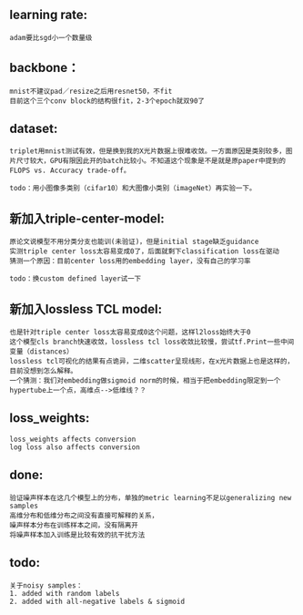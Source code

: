 ## learning rate:
    adam要比sgd小一个数量级

## backbone：
    mnist不建议pad／resize之后用resnet50，不fit
    目前这个三个conv block的结构很fit，2-3个epoch就双90了

## dataset:
    triplet用mnist测试有效，但是换到我的X光片数据上很难收敛。一方面原因是类别较多，图片尺寸较大，GPU有限因此开的batch比较小。不知道这个现象是不是就是原paper中提到的FLOPS vs. Accuracy trade-off。

    todo：用小图像多类别（cifar10）和大图像小类别（imageNet）再实验一下。

## 新加入triple-center-model:
    原论文说模型不用分类分支也能训(未验证)，但是initial stage缺乏guidance
    实测triple center loss太容易变成0了，后面就剩下classification loss在驱动
    猜测一个原因：目前center loss用的embedding layer，没有自己的学习率

    todo：换custom defined layer试一下

## 新加入lossless TCL model:
    也是针对triple center loss太容易变成0这个问题，这样l2loss始终大于0
    这个模型cls branch快速收敛，lossless tcl loss收敛比较慢，尝试tf.Print一些中间变量（distances）
    lossless tcl可视化的结果有点诡异，二维scatter呈现线形，在x光片数据上也是这样的，目前没想到怎么解释。
    一个猜测：我们对embedding做sigmoid norm的时候，相当于把embedding限定到一个hypertube上一个点，高维点-->低维线？？

## loss_weights:
    loss_weights affects conversion
    log loss also affects conversion

## done:
    验证噪声样本在这几个模型上的分布，单独的metric learning不足以generalizing new samples
    高维分布和低维分布之间没有直接可解释的关系，
    噪声样本分布在训练样本之间，没有隔离开
    将噪声样本加入训练是比较有效的抗干扰方法

## todo:
    关于noisy samples：
    1. added with random labels
    2. added with all-negative labels & sigmoid


    




